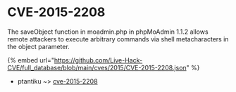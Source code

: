 # CVE-2015-2208

The saveObject function in moadmin.php in phpMoAdmin 1.1.2 allows remote attackers to execute arbitrary commands via shell metacharacters in the object parameter.

{% embed url="https://github.com/Live-Hack-CVE/full_database/blob/main/cves/2015/CVE-2015-2208.json" %}


* ptantiku ~> [cve-2015-2208](https://www.alice-snow.ru/2015/database/cve-2015-2208/cve-2015-2208-ptantiku)